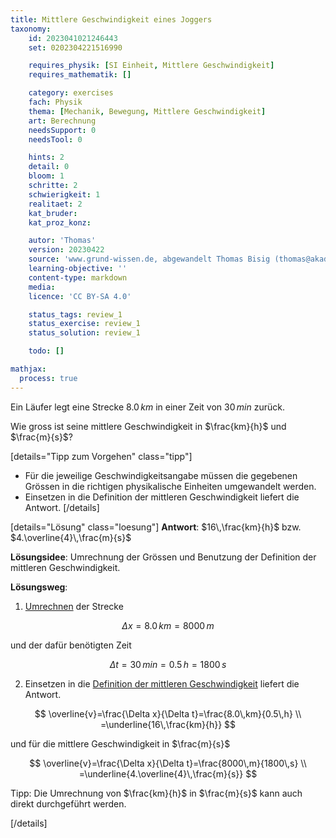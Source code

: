 ```yaml
---
title: Mittlere Geschwindigkeit eines Joggers
taxonomy:
	id: 2023041021246443
	set: 0202304221516990

	requires_physik: [SI Einheit, Mittlere Geschwindigkeit]
	requires_mathematik: []

	category: exercises
	fach: Physik
	thema: [Mechanik, Bewegung, Mittlere Geschwindigkeit]
	art: Berechnung
	needsSupport: 0
	needsTool: 0

	hints: 2
	detail: 0
	bloom: 1
	schritte: 2
	schwierigkeit: 1
	realitaet: 2
	kat_bruder:
	kat_proz_konz: 

	autor: 'Thomas'
	version: 20230422
	source: 'www.grund-wissen.de, abgewandelt Thomas Bisig (thomas@akademix.ch)'
	learning-objective: ''
	content-type: markdown
	media:
	licence: 'CC BY-SA 4.0'

	status_tags: review_1
	status_exercise: review_1
	status_solution: review_1

	todo: []

mathjax:
  process: true
---
```

Ein Läufer legt eine Strecke $8.0\,km$ in einer Zeit von $30\,min$ zurück.

Wie gross ist seine mittlere Geschwindigkeit in $\frac{km}{h}$ und $\frac{m}{s}$?

[details="Tipp zum Vorgehen" class="tipp"]
- Für die jeweilige Geschwindigkeitsangabe müssen die gegebenen Grössen in die richtigen physikalische Einheiten umgewandelt werden.
- Einsetzen in die Definition der mittleren Geschwindigkeit liefert die Antwort.
[/details]

[details="Lösung" class="loesung"]
**Antwort**: $16\,\frac{km}{h}$ bzw. $4.\overline{4}\,\frac{m}{s}$

**Lösungsidee**: Umrechnung der Grössen und Benutzung der Definition der mittleren Geschwindigkeit.

**Lösungsweg**:
1. [Umrechnen](../../../../../konzepte/konzept-1) der Strecke

$$
\Delta x = 8.0\,km=8000\,m
$$ 

und der dafür benötigten Zeit

$$
\Delta t = 30\,min=0.5\,h=1800\,s
$$

2. Einsetzen in die [Definition der mittleren Geschwindigkeit](../../../../../konzepte/konzept-1) liefert die Antwort.

$$
\overline{v}=\frac{\Delta x}{\Delta t}=\frac{8.0\,km}{0.5\,h} \\
																			=\underline{16\,\frac{km}{h}}
$$

und für die mittlere Geschwindigkeit in $\frac{m}{s}$

$$
\overline{v}=\frac{\Delta x}{\Delta t}=\frac{8000\,m}{1800\,s} \\
																			=\underline{4.\overline{4}\,\frac{m}{s}}
$$

Tipp: Die Umrechnung von $\frac{km}{h}$ in $\frac{m}{s}$ kann auch direkt durchgeführt werden.

[/details]